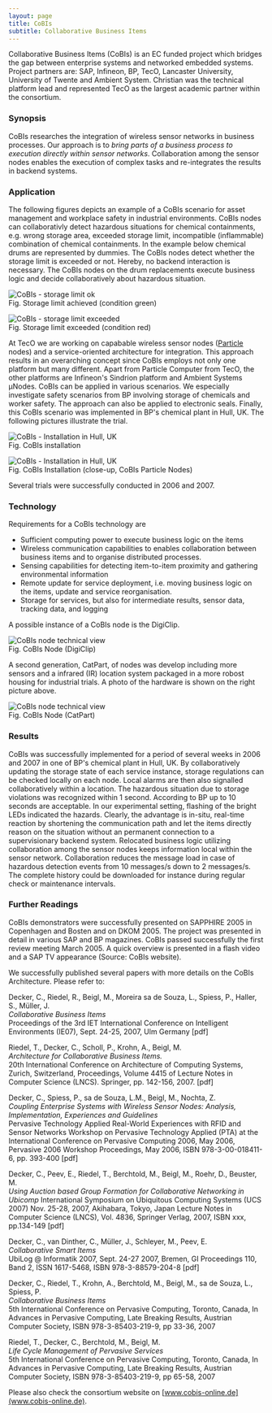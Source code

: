 ```yaml
---
layout: page
title: CoBIs
subtitle: Collaborative Business Items 
---
```


Collaborative Business Items (CoBIs) is an EC funded project which bridges the gap between enterprise systems and networked embedded systems. Project partners are: SAP, Infineon, BP, TecO, Lancaster University, University of Twente and Ambient System.
Christian was the technical platform lead and represented TecO as the largest academic partner within the consortium.

### Synopsis

CoBIs researches the integration of wireless sensor networks in business processes. 
Our approach is to *bring parts of a business process to execution directly within sensor networks*.
Collaboration among the sensor nodes enables the execution of complex tasks and re-integrates the results in backend systems.

### Application

The following figures depicts an example of a CoBIs scenario for asset management and workplace safety in industrial environments. CoBIs nodes can collaborativly detect hazardous situations for chemical containments, e.g. wrong storage area, exceeded storage limit, incompatible (inflammable) combination of chemical containments.
In the example below chemical drums are represented by dummies. The CoBIs nodes detect whether the storage limit is exceeded or not. Hereby, no backend interaction is necessary. The CoBIs nodes on the drum replacements execute business logic and decide collaboratively about hazardous situation.
	
![CoBIs - storage limit ok](http://www.teco.edu/~cdecker/cobis/storage_limit_exceeded_green.jpg)   
Fig. Storage limit achieved (condition green)
	
![CoBIs - storage limit exceeded](http://www.teco.edu/~cdecker/cobis/storage_limit_exceeded_red.jpg)   
Fig. Storage limit exceeded (condition red)

At TecO we are working on capabable wireless sensor nodes ([Particle](http://particle.teco.edu) nodes) and a service-oriented architecture for integration. This approach results in an overarching concept since CoBIs employs not only one platform but many different. Apart from Particle Computer from TecO, the other platforms are Infineon's Sindrion platform and Ambient Systems µNodes. CoBIs can be applied in various scenarios. We especially investigate safety scenarios from BP involving storage of chemicals and worker safety. The approach can also be applied to electronic seals.
Finally, this CoBIs scenario was implemented in BP's chemical plant in Hull, UK. The following pictures illustrate the trial.

![CoBIs - Installation in Hull, UK](http://www.teco.edu/~cdecker/cobis/bp_hull1.jpg)   
Fig. CoBIs installation
	
![CoBIs - Installation in Hull, UK](http://www.teco.edu/~cdecker/cobis/bp_hull2.jpg)  
Fig. CoBIs Installation (close-up, CoBIs Particle Nodes)

Several trials were successfully conducted in 2006 and 2007.

### Technology

Requirements for a CoBIs technology are

* Sufficient computing power to execute business logic on the items
* Wireless communication capabilities to enables collaboration between business items and to organise distributed processes.
* Sensing capabilities for detecting item-to-item proximity and gathering environmental information
* Remote update for service deployment, i.e. moving business logic on the items, update and service reorganisation.
* Storage for services, but also for intermediate results, sensor data, tracking data, and logging

A possible instance of a CoBIs node is the DigiClip. 

![CoBIs node technical view](http://www.teco.edu/~cdecker/cobis/cobis_node_tech.jpg)   
Fig. CoBIs Node (DigiClip)

A second generation, CatPart, of nodes was develop including more sensors and a infrared (IR) location system packaged in a more robost housing for industrial trials. A photo of the hardware is shown on the right picture above.

![CoBIs node technical view](http://www.teco.edu/~cdecker/cobis/catpart_hw.jpg)   
Fig. CoBIs Node (CatPart)

### Results

CoBIs was successfully implemented for a period of several weeks in 2006 and 2007 in one of BP's chemical plant in Hull, UK.
By collaboratively updating the storage state of each service instance, storage regulations can be checked locally on each node. Local alarms are then also signalled collaboratively within a location. The hazardous situation due to storage violations was recognized within 1 second. According to BP up to 10 seconds are acceptable. In our experimental setting, flashing of the bright LEDs indicated the hazards. Clearly, the advantage is in-situ, real-time reaction by shortening the communication path and let the items directly reason on the situation without an permanent connection to a supervisionary backend system.
Relocated business logic utilizing collaboration among the sensor nodes keeps information local within the sensor network. Collaboration reduces the message load in case of hazardous detection events from 10 messages/s down to 2 messages/s. The complete history could be downloaded for instance during regular check or maintenance intervals.

### Further Readings

CoBIs demonstrators were successfully presented on SAPPHIRE 2005 in Copenhagen and Bosten and on DKOM 2005. The project was presented in detail in various SAP and BP magazines. CoBIs passed successfully the first review meeting March 2005.
A quick overview is presented in a flash video and a SAP TV appearance (Source: CoBIs website).

We successfully published several papers with more details on the CoBIs Architecture. Please refer to:

Decker, C., Riedel, R., Beigl, M., Moreira sa de Souza, L., Spiess, P., Haller, S., Müller, J.   
*Collaborative Business Items*   
Proceedings of the 3rd IET International Conference on Intelligent Environments (IE07), Sept. 24-25, 2007, Ulm Germany [pdf]

Riedel, T., Decker, C., Scholl, P., Krohn, A., Beigl, M.   
*Architecture for Collaborative Business Items.*   
20th International Conference on Architecture of Computing Systems, Zurich, Switzerland, Proceedings, Volume 4415 of Lecture Notes in Computer Science (LNCS). Springer, pp. 142-156, 2007. [pdf]

Decker, C., Spiess, P., sa de Souza, L.M., Beigl, M., Nochta, Z.  
*Coupling Enterprise Systems with Wireless Sensor Nodes: Analysis, Implementation, Experiences and Guidelines*   
Pervasive Technology Applied Real-World Experiences with RFID and Sensor Networks Workshop on Pervasive Technology Applied (PTA) at the International Conference on Pervasive Computing 2006, May 2006, Pervasive 2006 Workshop Proceedings, May 2006, ISBN 978-3-00-018411-6, pp. 393-400 [pdf]

Decker, C., Peev, E., Riedel, T., Berchtold, M., Beigl, M., Roehr, D., Beuster, M.  
*Using Auction based Group Formation for Collaborative Networking in Ubicomp*
International Symposium on Ubiquitous Computing Systems (UCS 2007) Nov. 25-28, 2007, Akihabara, Tokyo, Japan Lecture Notes in Computer Science (LNCS), Vol. 4836, Springer Verlag, 2007, ISBN xxx, pp.134-149 [pdf]

Decker, C., van Dinther, C., Müller, J., Schleyer, M., Peev, E.   
*Collaborative Smart Items*   
UbiLog @ Informatik 2007, Sept. 24-27 2007, Bremen, GI Proceedings 110, Band 2, ISSN 1617-5468, ISBN 978-3-88579-204-8 [pdf]

Decker, C., Riedel, T., Krohn, A., Berchtold, M., Beigl, M., sa de Souza, L., Spiess, P.  
*Collaborative Business Items*   
5th International Conference on Pervasive Computing, Toronto, Canada, In Advances in Pervasive Computing, Late Breaking Results, Austrian Computer Society, ISBN 978-3-85403-219-9, pp 33-36, 2007

Riedel, T., Decker, C., Berchtold, M., Beigl, M.   
*Life Cycle Management of Pervasive Services*  
5th International Conference on Pervasive Computing, Toronto, Canada, In Advances in Pervasive Computing, Late Breaking Results, Austrian Computer Society, ISBN 978-3-85403-219-9, pp 65-58, 2007

Please also check the consortium website on [www.cobis-online.de](www.cobis-online.de). 
